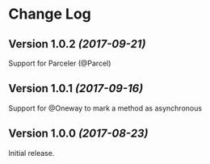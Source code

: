 Change Log
==========

Version 1.0.2 *(2017-09-21)*
----------------------------

Support for Parceler (@Parcel)


Version 1.0.1 *(2017-09-16)*
----------------------------

Support for @Oneway to mark a method as asynchronous


Version 1.0.0 *(2017-08-23)*
----------------------------

Initial release.
